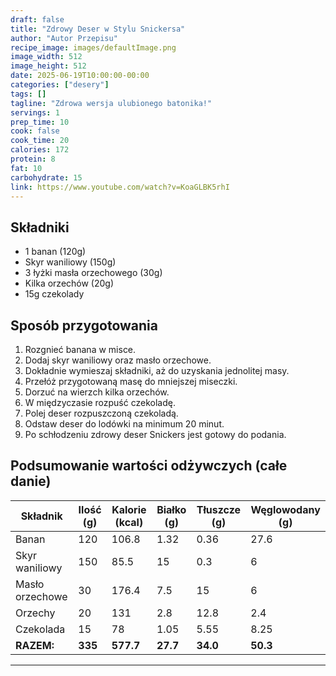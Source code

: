```yaml
---
draft: false
title: "Zdrowy Deser w Stylu Snickersa"
author: "Autor Przepisu"
recipe_image: images/defaultImage.png
image_width: 512
image_height: 512
date: 2025-06-19T10:00:00-00:00
categories: ["desery"]
tags: []
tagline: "Zdrowa wersja ulubionego batonika!"
servings: 1
prep_time: 10
cook: false
cook_time: 20
calories: 172
protein: 8
fat: 10
carbohydrate: 15
link: https://www.youtube.com/watch?v=KoaGLBK5rhI
---
```


## Składniki
- 1 banan (120g)
- Skyr waniliowy (150g)
- 3 łyżki masła orzechowego (30g)
- Kilka orzechów (20g)
- 15g czekolady

## Sposób przygotowania
1. Rozgnieć banana w misce.
2. Dodaj skyr waniliowy oraz masło orzechowe.
3. Dokładnie wymieszaj składniki, aż do uzyskania jednolitej masy.
4. Przełóż przygotowaną masę do mniejszej miseczki.
5. Dorzuć na wierzch kilka orzechów.
6. W międzyczasie rozpuść czekoladę.
7. Polej deser rozpuszczoną czekoladą.
8. Odstaw deser do lodówki na minimum 20 minut.
9. Po schłodzeniu zdrowy deser Snickers jest gotowy do podania.

## Podsumowanie wartości odżywczych (całe danie)

| Składnik         | Ilość (g) | Kalorie (kcal) | Białko (g) | Tłuszcze (g) | Węglowodany (g) |
|------------------|-----------|---------------|------------|--------------|-----------------|
| Banan            | 120       | 106.8         | 1.32       | 0.36         | 27.6            |
| Skyr waniliowy   | 150       | 85.5          | 15         | 0.3          | 6               |
| Masło orzechowe  | 30        | 176.4         | 7.5        | 15           | 6               |
| Orzechy          | 20        | 131           | 2.8        | 12.8         | 2.4             |
| Czekolada        | 15        | 78            | 1.05       | 5.55         | 8.25            |
| **RAZEM:**       | **335**   | **577.7**     | **27.7**   | **34.0**     | **50.3**        |

---
